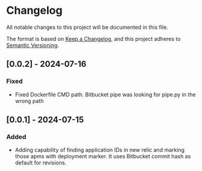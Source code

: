 # Changelog
All notable changes to this project will be documented in this file.

The format is based on [Keep a Changelog](https://keepachangelog.com/en/1.1.0/),
and this project adheres to [Semantic Versioning](https://semver.org/spec/v2.0.0.html).

## [0.0.2] - 2024-07-16
### Fixed
- Fixed Dockerfile CMD path. Bitbucket pipe was looking for pipe.py in the wrong path

## [0.0.1] - 2024-07-15
### Added
- Adding capability of finding application IDs in new relic and marking those apms with deployment marker. It uses Bitbucket commit hash as default for revisions.

